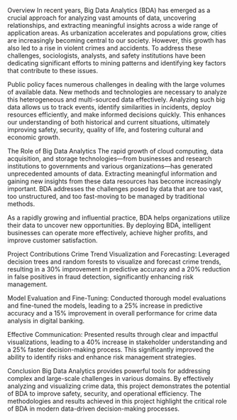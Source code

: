 Overview
In recent years, Big Data Analytics (BDA) has emerged as a crucial approach for analyzing vast amounts of data, uncovering relationships, and extracting meaningful insights across a wide range of application areas. As urbanization accelerates and populations grow, cities are increasingly becoming central to our society. However, this growth has also led to a rise in violent crimes and accidents. To address these challenges, sociologists, analysts, and safety institutions have been dedicating significant efforts to mining patterns and identifying key factors that contribute to these issues.

Public policy faces numerous challenges in dealing with the large volumes of available data. New methods and technologies are necessary to analyze this heterogeneous and multi-sourced data effectively. Analyzing such big data allows us to track events, identify similarities in incidents, deploy resources efficiently, and make informed decisions quickly. This enhances our understanding of both historical and current situations, ultimately improving safety, security, quality of life, and fostering cultural and economic growth.

The Role of Big Data Analytics
The rapid growth of cloud computing, data acquisition, and storage technologies—from businesses and research institutions to governments and various organizations—has generated unprecedented amounts of data. Extracting meaningful information and gaining new insights from these data resources has become increasingly important. BDA addresses the challenges posed by data that are too vast, too unstructured, and too fast-moving to be managed by traditional methods.

As a rapidly growing and influential practice, BDA helps organizations utilize their data to uncover new opportunities. By deploying BDA, intelligent businesses can operate more effectively, achieve higher profits, and improve customer satisfaction.

Project Contributions
Crime Trend Visualization and Forecasting: Leveraged decision trees and random forests to visualize and forecast crime trends, resulting in a 30% improvement in predictive accuracy and a 20% reduction in false positives in fraud detection, significantly enhancing risk management.

Model Evaluation and Fine-Tuning: Conducted thorough model evaluations and fine-tuned the models, leading to a 25% increase in predictive accuracy and a 15% improvement in overall performance for crime data analysis in digital banking.

Effective Communication: Presented results through clear and impactful visualizations, leading to a 40% increase in stakeholder understanding and a 25% faster decision-making process. This significantly improved the ability to identify risks and enhance risk management strategies.

Conclusion
Big Data Analytics provides powerful tools for addressing complex and large-scale challenges in various domains. By effectively analyzing and visualizing crime data, this project demonstrates the potential of BDA to improve safety, security, and operational efficiency. The methodologies and results achieved in this project highlight the critical role of BDA in modern data-driven decision-making processes.

